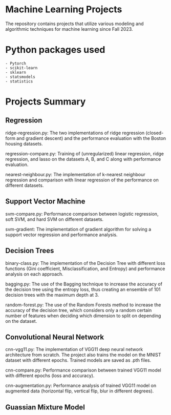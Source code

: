 # Machine Learning Projects

The repository contains projects that utilize various modeling and algorithmic techniques for machine learning since Fall 2023.

# Python packages used

    - Pytorch
    - scikit-learn
    - sklearn
    - statsmodels
    - statistics

# Projects Summary

## Regression

ridge-regression.py: The two implementations of ridge regression (closed-form and gradient descent) and the performance evaluation with the Boston housing datasets.

regression-compare.py: Training of (unregularized) linear regression, ridge regression, and lasso on the datasets A, B, and C along with performance evaluation.

nearest-neighbour.py: The implementation of k-nearest neighbour regression and comparison with linear regression of the performance on different datasets.

## Support Vector Machine

svm-compare.py: Performance comparison between logistic regression, soft SVM, and hard SVM on different datasets.

svm-gradient: The implementation of gradient algorithm for solving a support vector regression and performance analysis.

## Decision Trees

binary-class.py: The implementation of the Decision Tree with different loss functions (Gini coefficient, Misclassification, and Entropy) and performance analysis on each approach.

bagging.py: The use of the Bagging technique to increase the accuracy of the decision tree using the entropy loss, thus creating an ensemble of 101 decision trees with the maximum depth at 3. 

random-forest.py: The use of the Random Forests method to increase the accuracy of the decision tree, which considers only a random certain number of features when deciding which dimension to split on depending on the dataset.

## Convolutional Neural Network

cnn-vgg11.py: The implementation of VGG11 deep neural network architecture from scratch. The project also trains the model on the MNIST dataset with different epochs. Trained models are saved as .pth files.

cnn-compare.py: Performance comparison between trained VGG11 model with different epochs (loss and accuracy).

cnn-augmentation.py: Performance analysis of trained VGG11 model on augmented data (horizontal flip, vertical flip, blur in different degrees).

## Guassian Mixture Model


